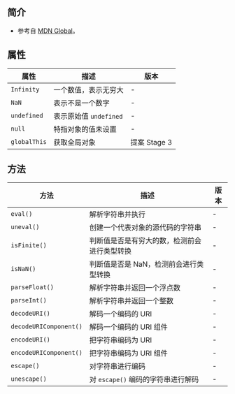 ## 简介

+ 参考自 [MDN Global](https://developer.mozilla.org/zh-CN/docs/Web/JavaScript/Reference/Global_Objects)。




## 属性

|属性|描述|版本|
|-|-|-|
|`Infinity`|一个数值，表示无穷大|-|
|`NaN`|表示不是一个数字|-|
|`undefined`|表示原始值 `undefined`|-|
|`null`|特指对象的值未设置|-|
|`globalThis`|获取全局对象|提案 Stage 3|-|




## 方法

|方法|描述|版本|
|-|-|-|
|`eval()`|解析字符串并执行|-|
|`uneval()`|创建一个代表对象的源代码的字符串|-|
|`isFinite()`|判断值是否是有穷大的数，检测前会进行类型转换|-|
|`isNaN()`|判断值是否是 NaN，检测前会进行类型转换|-|
|`parseFloat()`|解析字符串并返回一个浮点数|-|
|`parseInt()`|解析字符串并返回一个整数|-|
|`decodeURI()`|解码一个编码的 URI|-|
|`decodeURIComponent()`|解码一个编码的 URI 组件|-|
|`encodeURI()`|把字符串编码为 URI|-|
|`encodeURIComponent()`|把字符串编码为 URI 组件|-|
|`escape()`|对字符串进行编码|-|
|`unescape()`|对 `escape()` 编码的字符串进行解码|-|
